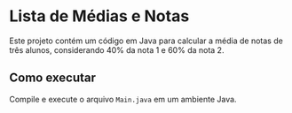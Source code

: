 # Lista de Médias e Notas  
Este projeto contém um código em Java para calcular a média de notas de três alunos, considerando 40% da nota 1 e 60% da nota 2.  

## Como executar  
Compile e execute o arquivo `Main.java` em um ambiente Java.
